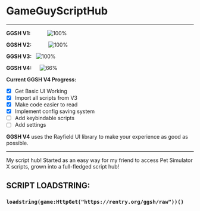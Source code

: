 # GameGuyScriptHub
------------------------------------------------------------------------------------
**GGSH V1:**            ![100%](https://progress-bar.dev/100/?title=deprecated)

**GGSH V2:**            ![100%](https://progress-bar.dev/100/?title=deprecated)

**GGSH V3:**   ![100%](https://progress-bar.dev/100/?title=no major updates)

**GGSH V4:**      ![66%](https://progress-bar.dev/66/?title=in development)

**Current GGSH V4 Progress:**
- [x] Get Basic UI Working
- [x] Import all scripts from V3
- [x] Make code easier to read
- [x] Implement config saving system
- [ ] Add keybindable scripts
- [ ] Add settings

**GGSH V4** uses the Rayfield UI library to make your experience as good as possible.
- -----------------------------------------------------------------------------------
My script hub! Started as an easy way for my friend to access Pet Simulator X scripts, grown into a full-fledged script hub!
## SCRIPT LOADSTRING:
### `loadstring(game:HttpGet("https://rentry.org/ggsh/raw"))()`

